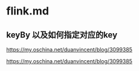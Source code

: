 # flink.md

## keyBy 以及如何指定对应的key


https://my.oschina.net/duanvincent/blog/3099385




https://my.oschina.net/duanvincent/blog/3099385





